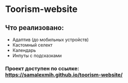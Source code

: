 # Toorism-website
## Что реализовано: 
- Адаптив (до мобильных устройств)
- Кастомный селект
- Календарь
- Инпуты с подсказками
### Проект доступен по ссылке: https://samalexmih.github.io/toorism-website/

